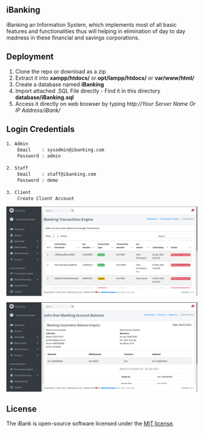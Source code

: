 
## iBanking

iBanking an Information System, which implements most of all basic features and functionalities thus will helping in elimination of day to day madness in these financial and savings corporations.

## Deployment
1. Clone the repo or download as a zip<br>
2. Extract it into <b>xampp/htdocs/</b> or <b>opt/lampp/htdocs/</b> or <b>var/www/html/</b>
3. Create a database named <b>iBanking</b>
4. Import attached .SQL File directly - Find it in this directory <b> database/iBanking.sql </b>
5. Access it directly on web browser by typing <i>http://Your Server Name Or IP Address/iBank/</i>

## Login Credentials
```
1. Admin
    Email    : sysadmin@ibanking.com
    Password : admin

2. Staff
    Email    : staff@ibanking.com
    Password : demo

3. Client
    Create Client Account
```
<p align="center"><img src="https://raw.githubusercontent.com/MartMbithi/iBanking/master/2.png"></p>
<p align="center"><img src="https://raw.githubusercontent.com/MartMbithi/iBanking/master/3.png"></p>


## License

The iBank is open-source software licensed under the [MIT license](https://opensource.org/licenses/MIT).
